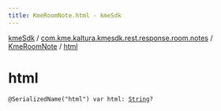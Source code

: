 ```yaml
---
title: KmeRoomNote.html - kmeSdk
---
```


[kmeSdk](../../index.html) / [com.kme.kaltura.kmesdk.rest.response.room.notes](../index.html) / [KmeRoomNote](index.html) / [html](./html.html)

# html

`@SerializedName("html") var html: `[`String`](https://kotlinlang.org/api/latest/jvm/stdlib/kotlin/-string/index.html)`?`